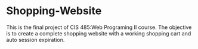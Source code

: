 # Shopping-Website
This is the final project of CIS 485:Web Programing II course. The objective is to create a complete shopping website with a working shopping cart and auto session expiration.
